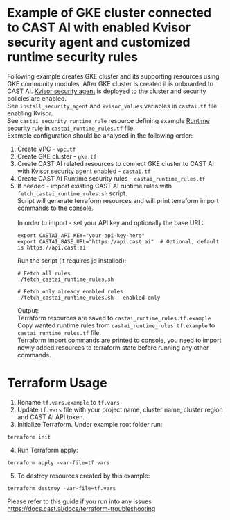 # Example of GKE cluster connected to CAST AI with enabled Kvisor security agent and customized runtime security rules
Following example creates GKE cluster and its supporting resources using GKE community modules.
After GKE cluster is created it is onboarded to CAST AI.
[Kvisor security agent](https://docs.cast.ai/docs/kvisor) is deployed to the cluster and security policies are enabled.\
See `install_security_agent` and `kvisor_values` variables in `castai.tf` file enabling Kvisor.\
See `castai_security_runtime_rule` resource defining example [Runtime security rule](https://docs.cast.ai/docs/anomaly-rules-engine) in `castai_runtime_rules.tf` file.\
Example configuration should be analysed in the following order:
1. Create VPC - `vpc.tf`
2. Create GKE cluster - `gke.tf`
3. Create CAST AI related resources to connect GKE cluster to CAST AI with [Kvisor security agent](https://docs.cast.ai/docs/kvisor) enabled - `castai.tf`
4. Create CAST AI Runtime security rules - `castai_runtime_rules.tf`
5. If needed - import existing CAST AI runtime rules with `fetch_castai_runtime_rules.sh` script.\
   Script will generate terraform resources and will print terraform import commands to the console.\
\
   In order to import - set your API key and optionally the base URL: 
   ```
   export CASTAI_API_KEY="your-api-key-here"
   export CASTAI_BASE_URL="https://api.cast.ai"  # Optional, default is https://api.cast.ai
   ```
   Run the script (it requires jq installed):
   ```
   # Fetch all rules
   ./fetch_castai_runtime_rules.sh
   
   # Fetch only already enabled rules
   ./fetch_castai_runtime_rules.sh --enabled-only
   ```
   Output:\
   Terraform resources are saved to `castai_runtime_rules.tf.example`\
   Copy wanted runtime rules from `castai_runtime_rules.tf.example` to `castai_runtime_rules.tf` file.\
   Terraform import commands are printed to console, you need to import newly added resources to terraform state before running any other commands.

# Terraform Usage
1. Rename `tf.vars.example` to `tf.vars`
2. Update `tf.vars` file with your project name, cluster name, cluster region and CAST AI API token.
3. Initialize Terraform. Under example root folder run:
```
terraform init
```
4. Run Terraform apply:
```
terraform apply -var-file=tf.vars
```
5. To destroy resources created by this example:
```
terraform destroy -var-file=tf.vars
```

Please refer to this guide if you run into any issues https://docs.cast.ai/docs/terraform-troubleshooting
